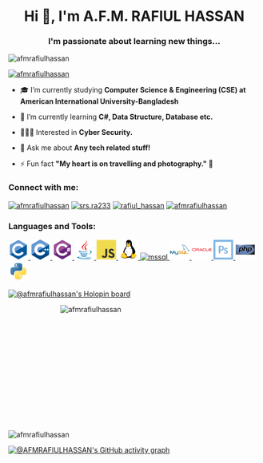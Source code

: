 <h1 align="center">Hi 👋, I'm A.F.M. RAFIUL HASSAN</h1>
<h3 align="center">I'm passionate about learning new things...</h3>

<p align="left"> <img src="https://komarev.com/ghpvc/?username=afmrafiulhassan&label=Profile%20views&color=0e75b6&style=flat" alt="afmrafiulhassan" /> </p>

<p align="left"> <a href="https://twitter.com/afmrafiulhassan" target="blank"><img src="https://img.shields.io/twitter/follow/afmrafiulhassan?logo=twitter&style=for-the-badge" alt="afmrafiulhassan" /></a> </p>

- 🎓 I’m currently studying **Computer Science & Engineering (CSE) at American International University-Bangladesh**

- 🌱 I’m currently learning **C#, Data Structure, Database etc.**

- 🕵🏼‍♂️ Interested in **Cyber Security.**

- 💬 Ask me about **Any tech related stuff!**

- ⚡ Fun fact **"My heart is on travelling and photography." 🖤**

<h3 align="left">Connect with me:</h3>
<p align="left">
<a href="https://twitter.com/afmrafiulhassan" target="blank"><img align="center" src="https://raw.githubusercontent.com/rahuldkjain/github-profile-readme-generator/master/src/images/icons/Social/twitter.svg" alt="afmrafiulhassan" height="30" width="40" /></a>
<a href="https://fb.com/srs.ra233" target="blank"><img align="center" src="https://raw.githubusercontent.com/rahuldkjain/github-profile-readme-generator/master/src/images/icons/Social/facebook.svg" alt="srs.ra233" height="30" width="40" /></a>
<a href="https://instagram.com/rafiul_hassan" target="blank"><img align="center" src="https://raw.githubusercontent.com/rahuldkjain/github-profile-readme-generator/master/src/images/icons/Social/instagram.svg" alt="rafiul_hassan" height="30" width="40" /></a>
<a href="https://www.youtube.com/c/afmrafiulhassan" target="blank"><img align="center" src="https://raw.githubusercontent.com/rahuldkjain/github-profile-readme-generator/master/src/images/icons/Social/youtube.svg" alt="afmrafiulhassan" height="30" width="40" /></a>
</p>

<h3 align="left">Languages and Tools:</h3>
<p align="left"> <a href="https://www.cprogramming.com/" target="_blank" rel="noreferrer"> <img src="https://raw.githubusercontent.com/devicons/devicon/master/icons/c/c-original.svg" alt="c" width="40" height="40"/> </a> <a href="https://www.w3schools.com/cpp/" target="_blank" rel="noreferrer"> <img src="https://raw.githubusercontent.com/devicons/devicon/master/icons/cplusplus/cplusplus-original.svg" alt="cplusplus" width="40" height="40"/> </a> <a href="https://www.w3schools.com/cs/" target="_blank" rel="noreferrer"> <img src="https://raw.githubusercontent.com/devicons/devicon/master/icons/csharp/csharp-original.svg" alt="csharp" width="40" height="40"/> </a> <a href="https://www.java.com" target="_blank" rel="noreferrer"> <img src="https://raw.githubusercontent.com/devicons/devicon/master/icons/java/java-original.svg" alt="java" width="40" height="40"/> </a> <a href="https://developer.mozilla.org/en-US/docs/Web/JavaScript" target="_blank" rel="noreferrer"> <img src="https://raw.githubusercontent.com/devicons/devicon/master/icons/javascript/javascript-original.svg" alt="javascript" width="40" height="40"/> </a> <a href="https://www.linux.org/" target="_blank" rel="noreferrer"> <img src="https://raw.githubusercontent.com/devicons/devicon/master/icons/linux/linux-original.svg" alt="linux" width="40" height="40"/> </a> <a href="https://www.microsoft.com/en-us/sql-server" target="_blank" rel="noreferrer"> <img src="https://www.svgrepo.com/show/303229/microsoft-sql-server-logo.svg" alt="mssql" width="40" height="40"/> </a> <a href="https://www.mysql.com/" target="_blank" rel="noreferrer"> <img src="https://raw.githubusercontent.com/devicons/devicon/master/icons/mysql/mysql-original-wordmark.svg" alt="mysql" width="40" height="40"/> </a> <a href="https://www.oracle.com/" target="_blank" rel="noreferrer"> <img src="https://raw.githubusercontent.com/devicons/devicon/master/icons/oracle/oracle-original.svg" alt="oracle" width="40" height="40"/> </a> <a href="https://www.photoshop.com/en" target="_blank" rel="noreferrer"> <img src="https://raw.githubusercontent.com/devicons/devicon/master/icons/photoshop/photoshop-line.svg" alt="photoshop" width="40" height="40"/> </a> <a href="https://www.php.net" target="_blank" rel="noreferrer"> <img src="https://raw.githubusercontent.com/devicons/devicon/master/icons/php/php-original.svg" alt="php" width="40" height="40"/> </a> <a href="https://www.python.org" target="_blank" rel="noreferrer"> <img src="https://raw.githubusercontent.com/devicons/devicon/master/icons/python/python-original.svg" alt="python" width="40" height="40"/> </a> </p>

[![@afmrafiulhassan's Holopin board](https://holopin.me/afmrafiulhassan)](https://holopin.io/@afmrafiulhassan)

<p><img align="right" height="250" width="400" src="https://github-readme-stats.vercel.app/api?username=afmrafiulhassan&show_icons=true&locale=en&theme=tokyonight" alt="afmrafiulhassan" /></p>

<p><img align="center" height="250" width="400" src="https://github-readme-streak-stats.herokuapp.com/?user=afmrafiulhassan&theme=tokyonight" alt="afmrafiulhassan" /></p>

[![@AFMRAFIULHASSAN's GitHub activity graph](https://activity-graph.herokuapp.com/graph?username=afmrafiulhassan&&theme=xcode)](https://github.com/afmrafiulhassan)
